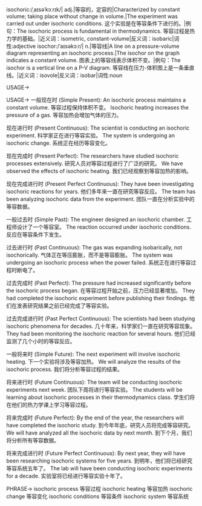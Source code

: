 isochoric:/ˌaɪsəˈkɔːrɪk/| adj.|等容的，定容的|Characterized by constant volume; taking place without change in volume.|The experiment was carried out under isochoric conditions.  这个实验是在等容条件下进行的。|例句：The isochoric process is fundamental in thermodynamics. 等容过程是热力学的基础。|近义词：isometric, constant-volume|反义词：isobaric|词性:adjective
isochor:/ˈaɪsəkɔːr/| n.|等容线|A line on a pressure-volume diagram representing an isochoric process.|The isochor on the graph indicates a constant volume. 图表上的等容线表示体积不变。|例句：The isochor is a vertical line on a P-V diagram. 等容线在压力-体积图上是一条垂直线。|近义词：isovole|反义词：isobar|词性:noun


USAGE->

USAGE->
一般现在时 (Simple Present):
An isochoric process maintains a constant volume. 等容过程保持体积不变。
Isochoric heating increases the pressure of a gas. 等容加热会增加气体的压力。

现在进行时 (Present Continuous):
The scientist is conducting an isochoric experiment. 科学家正在进行等容实验。
The system is undergoing an isochoric change. 系统正在经历等容变化。

现在完成时 (Present Perfect):
The researchers have studied isochoric processes extensively. 研究人员对等容过程进行了广泛的研究。
We have observed the effects of isochoric heating. 我们已经观察到等容加热的影响。

现在完成进行时 (Present Perfect Continuous):
They have been investigating isochoric reactions for years. 他们多年来一直在研究等容反应。
The team has been analyzing isochoric data from the experiment.  团队一直在分析实验中的等容数据。

一般过去时 (Simple Past):
The engineer designed an isochoric chamber. 工程师设计了一个等容室。
The reaction occurred under isochoric conditions. 反应在等容条件下发生。

过去进行时 (Past Continuous):
The gas was expanding isobarically, not isochorically. 气体正在等压膨胀，而不是等容膨胀。
The system was undergoing an isochoric process when the power failed.  系统正在进行等容过程时断电了。

过去完成时 (Past Perfect):
The pressure had increased significantly before the isochoric process began. 在等容过程开始之前，压力已经显著增加。
They had completed the isochoric experiment before publishing their findings.  他们在发表研究结果之前已经完成了等容实验。


过去完成进行时 (Past Perfect Continuous):
The scientists had been studying isochoric phenomena for decades. 几十年来，科学家们一直在研究等容现象。
They had been monitoring the isochoric reaction for several hours. 他们已经监测了几个小时的等容反应。


一般将来时 (Simple Future):
The next experiment will involve isochoric heating. 下一个实验将涉及等容加热。
We will analyze the results of the isochoric process. 我们将分析等容过程的结果。

将来进行时 (Future Continuous):
The team will be conducting isochoric experiments next week.  团队下周将进行等容实验。
The students will be learning about isochoric processes in their thermodynamics class. 学生们将在他们的热力学课上学习等容过程。

将来完成时 (Future Perfect):
By the end of the year, the researchers will have completed the isochoric study. 到今年年底，研究人员将完成等容研究。
We will have analyzed all the isochoric data by next month. 到下个月，我们将分析所有等容数据。

将来完成进行时 (Future Perfect Continuous):
By next year, they will have been researching isochoric systems for five years. 到明年，他们将已经研究等容系统五年了。
The lab will have been conducting isochoric experiments for a decade.  实验室将已经进行等容实验十年了。



PHRASE->
isochoric process 等容过程
isochoric heating 等容加热
isochoric change 等容变化
isochoric conditions 等容条件
isochoric system 等容系统
